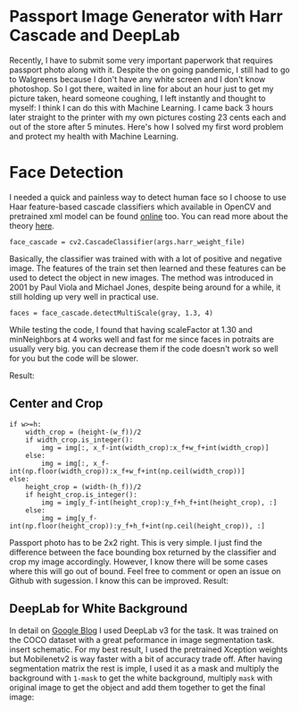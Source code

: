 # Passport Image Generator with Harr Cascade and DeepLab

Recently, I have to submit some very important paperwork that requires passport photo along with it. Despite the on going pandemic, I still had to go to Walgreens because I don't have any white screen and I don't know photoshop. So I got there, waited in line for about an hour just to get my picture taken, heard someone coughing, I left instantly and thought to myself: I think I can do this with Machine Learning. I came back 3 hours later straight to the printer with my own pictures costing 23 cents each and out of the store after 5 minutes. Here's how I solved my first word problem and protect my health with Machine Learning.

# Face Detection

I needed a quick and painless way to detect human face so I choose to use Haar feature-based cascade classifiers which available in OpenCV and pretrained xml model can be found [online](https://github.com/opencv/opencv/tree/master/data/haarcascades) too. You can read more about the theory [here](https://docs.opencv.org/3.4/db/d28/tutorial_cascade_classifier.html).

`face_cascade = cv2.CascadeClassifier(args.harr_weight_file)`

Basically, the classifier was trained with with a lot of positive and negative image. The features of the train set then learned and these features can be used to detect the object in new images. The method was introduced in 2001 by Paul Viola and Michael Jones, despite being around for a while, it still holding up very well in practical use.

`faces = face_cascade.detectMultiScale(gray, 1.3, 4)`

While testing the code, I found that having scaleFactor at 1.30 and minNeighbors at 4 works well and fast for me since faces in potraits are usually very big. you can decrease them if the code doesn't work so well for you but the code will be slower.

Result:

## Center and Crop
```
if w>=h:
    width_crop = (height-(w_f))/2
    if width_crop.is_integer():
        img = img[:, x_f-int(width_crop):x_f+w_f+int(width_crop)]
    else:
        img = img[:, x_f-int(np.floor(width_crop)):x_f+w_f+int(np.ceil(width_crop))]
else:
    height_crop = (width-(h_f))/2
    if height_crop.is_integer():
        img = img[y_f-int(height_crop):y_f+h_f+int(height_crop), :]
    else:
        img = img[y_f-int(np.floor(height_crop)):y_f+h_f+int(np.ceil(height_crop)), :] 
```
Passport photo has to be 2x2 right. This is very simple. I just find the difference between the face bounding box returned by the classifier and crop my image accordingly. However, I know there will be some cases where this will go out of bound. Feel free to comment or open an issue on Github with sugession. I know this can be improved. 
Result:

## DeepLab for White Background

In detail on [Google Blog](https://github.com/tensorflow/models/tree/master/research/deeplab)
I used DeepLab v3 for the task. It was trained on the COCO dataset with a great peformance in image segmentation task.
insert schematic.
For my best result, I used the pretrained Xception weights but Mobilenetv2 is way faster with a bit of accuracy trade off. 
After having segmentation matrix the rest is imple, I used it as a mask and multiply the background with `1-mask` to get the white background, multiply `mask` with original image to get the object and add them together to get the final image:
